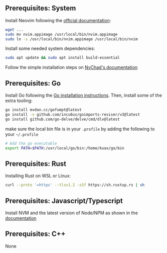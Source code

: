 ## Prerequisites: System

Install Neovim following the [official documentation](https://github.com/neovim/neovim/wiki/Installing-Neovim):

```bash
wget ...
sudo mv nvim.appimage /usr/local/bin/nvim.appimage
sudo ln -s /usr/local/bin/nvim.appimage /usr/local/bin/nvim
```

Install some needed system dependencies:

```bash
sudo apt update && sudo apt install build-essential
```

Follow the simple installation steps on [NvChad's documentation](https://nvchad.com/docs/quickstart/install)

## Prerequisites: Go

Install Go following the [Go installation instructions](https://go.dev/doc/install). Then, install some of the extra tooling:

```bash
go install mvdan.cc/gofumpt@latest
go install -v github.com/incu6us/goimports-reviser/v3@latest
go install github.com/go-delve/delve/cmd/dlv@latest
```

make sure the local bin file is in your `.profile` by adding the following to your `~/.profile`

```bash
# Add the go executable
export PATH=$PATH:/usr/local/go/bin:/home/kuax/go/bin
```
## Prerequisites: Rust

Installing Rust on WSL or Linux:

```bash
curl --proto '=https' --tlsv1.2 -sSf https://sh.rustup.rs | sh
```

## Prerequisites: Javascript/Typescript

Install NVM and the latest version of Node/NPM as shown in the [documentation](https://github.com/nvm-sh/nvm#installing-and-updating)

## Prerequisites: C++

None

